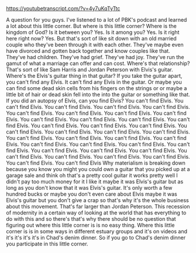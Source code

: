 https://youtubetranscript.com/?v=4y7uKqTyTtc

 A question for you guys. I've listened to a lot of PBK's podcast and learned a lot about this little corner. But where is this little corner? Where is the kingdom of God? Is it between you? Yes. Is it among you? Yes. Is it right here right now? Yes. But that's sort of like sit down with an old married couple who they've been through it with each other. They've maybe even have divorced and gotten back together and know couples like that. They've had children. They've had grief. They've had joy. They've run the gamut of what a marriage can offer and can cost. Where's that relationship? That's sort of like Sam Harris and Jordan Peterson with Elvis's guitar. Where's the Elvis's guitar thing in that guitar? If you take the guitar apart, you can't find any Elvis. It can't find any Elvis in the guitar. Or maybe you can find some dead skin cells from his fingers on the strings or or maybe a little bit of hair or dead skin fell into the into the guitar or something like that. If you did an autopsy of Elvis, can you find Elvis? You can't find Elvis. You can't find Elvis. You can't find Elvis. You can't find Elvis. You can't find Elvis. You can't find Elvis. You can't find Elvis. You can't find Elvis. You can't find Elvis. You can't find Elvis. You can't find Elvis. You can't find Elvis. You can't find Elvis. You can't find Elvis. You can't find Elvis. You can't find Elvis. You can't find Elvis. You can't find Elvis. You can't find Elvis. You can't find Elvis. You can't find Elvis. You can't find Elvis. You can't find Elvis. You can't find Elvis. You can't find Elvis. You can't find Elvis. You can't find Elvis. You can't find Elvis. You can't find Elvis. You can't find Elvis. You can't find Elvis. You can't find Elvis. You can't find Elvis. You can't find Elvis. You can't find Elvis. You can't find Elvis. You can't find Elvis Why materialism is breaking down because you know you might you could own a guitar that you picked up at a garage sale and think oh that's a pretty cool guitar it works pretty well I didn't pay too much money for it I like it maybe it was Elvis's guitar but as long as you don't know that it was Elvis's guitar. It's only worth a few hundred bucks or maybe you don't even care about Elvis maybe it was Elvis's guitar but you don't give a crap so that's why it's the whole business about this movement. That's far larger than Jordan Peterson. This recession of modernity in a certain way of looking at the world that has everything to do with this and so there's that's why there should be no question that figuring out where this little corner is is no easy thing. Where this little corner is is in some ways in different estuary groups and it's on videos and it's it's it's it's in Chad's denim dinner. So if you go to Chad's denim dinner you participate in this little corner.